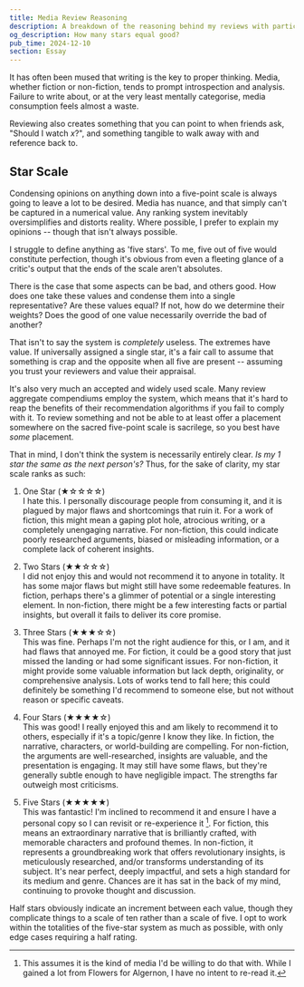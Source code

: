```yaml
---
title: Media Review Reasoning
description: A breakdown of the reasoning behind my reviews with particular emphasis on the five-point rating system and why I dislike it yet go along anyway.
og_description: How many stars equal good?
pub_time: 2024-12-10
section: Essay
---
```


It has often been mused that writing is the key to proper thinking. Media, whether fiction or non-fiction, tends to prompt introspection and analysis. Failure to write about, or at the very least mentally categorise, media consumption feels almost a waste.

Reviewing also creates something that you can point to when friends ask, "Should I watch _x_?", and something tangible to walk away with and reference back to.

## Star Scale

Condensing opinions on anything down into a five-point scale is always going to leave a lot to be desired. Media has nuance, and that simply can't be captured in a numerical value. Any ranking system inevitably oversimplifies and distorts reality. Where possible, I prefer to explain my opinions -- though that isn't always possible.

I struggle to define anything as 'five stars'. To me, five out of five would constitute perfection, though it's obvious from even a fleeting glance of a critic's output that the ends of the scale aren't absolutes.

There is the case that some aspects can be bad, and others good. How does one take these values and condense them into a single representative? Are these values equal? If not, how do we determine their weights? Does the good of one value necessarily override the bad of another?

That isn't to say the system is _completely_ useless. The extremes have value. If universally assigned a single star, it's a fair call to assume that something is crap and the opposite when all five are present -- assuming you trust your reviewers and value their appraisal.

It's also very much an accepted and widely used scale. Many review aggregate compendiums employ the system, which means that it's hard to reap the benefits of their recommendation algorithms if you fail to comply with it. To review something and not be able to at least offer a placement somewhere on the sacred five-point scale is sacrilege, so you best have _some_ placement.

That in mind, I don't think the system is necessarily entirely clear. _Is my 1 star the same as the next person's?_ Thus, for the sake of clarity, my star scale ranks as such:

1. One Star (★☆☆☆☆) \
   I hate this. I personally discourage people from consuming it, and it is plagued by major flaws and shortcomings that ruin it. For a work of fiction, this might mean a gaping plot hole, atrocious writing, or a completely unengaging narrative. For non-fiction, this could indicate poorly researched arguments, biased or misleading information, or a complete lack of coherent insights.

2. Two Stars (★★☆☆☆) \
   I did not enjoy this and would not recommend it to anyone in totality. It has some major flaws but might still have some redeemable features. In fiction, perhaps there's a glimmer of potential or a single interesting element. In non-fiction, there might be a few interesting facts or partial insights, but overall it fails to deliver its core promise.

3. Three Stars (★★★☆☆) \
   This was fine. Perhaps I'm not the right audience for this, or I am, and it had flaws that annoyed me. For fiction, it could be a good story that just missed the landing or had some significant issues. For non-fiction, it might provide some valuable information but lack depth, originality, or comprehensive analysis. Lots of works tend to fall here; this could definitely be something I'd recommend to someone else, but not without reason or specific caveats.

4. Four Stars (★★★★☆) \
   This was good! I really enjoyed this and am likely to recommend it to others, especially if it's a topic/genre I know they like. In fiction, the narrative, characters, or world-building are compelling. For non-fiction, the arguments are well-researched, insights are valuable, and the presentation is engaging. It may still have some flaws, but they're generally subtle enough to have negligible impact. The strengths far outweigh most criticisms.

5. Five Stars (★★★★★) \
   This was fantastic! I'm inclined to recommend it and ensure I have a personal copy so I can revisit or re-experience it [^1]. For fiction, this means an extraordinary narrative that is brilliantly crafted, with memorable characters and profound themes. In non-fiction, it represents a groundbreaking work that offers revolutionary insights, is meticulously researched, and/or transforms understanding of its subject. It's near perfect, deeply impactful, and sets a high standard for its medium and genre. Chances are it has sat in the back of my mind, continuing to provoke thought and discussion.

Half stars obviously indicate an increment between each value, though they complicate things to a scale of ten rather than a scale of five. I opt to work within the totalities of the five-star system as much as possible, with only edge cases requiring a half rating.

[^1]: This assumes it is the kind of media I'd be willing to do that with. While I gained a lot from Flowers for Algernon, I have no intent to re-read it.

